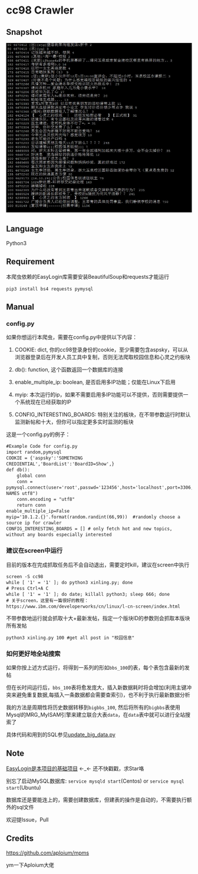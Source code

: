 # cc98 Crawler

## Snapshot

![Snapshot](snapshot.jpg)

## Language

Python3

## Requirement

本爬虫依赖的EasyLogin库需要安装BeautifulSoup和requests才能运行

`pip3 install bs4 requests pymysql`

## Manual

### config.py

如果你想运行本爬虫，需要在config.py中提供以下内容：

1. COOKIE: dict, 你的cc98登录身份的cookie，至少需要包含aspsky，可以从浏览器登录后在开发人员工具中复制，否则无法爬取校园信息和心灵之约板块

2. db(): function, 这个函数返回一个数据库的连接

3. enable_multiple_ip: boolean, 是否启用多IP功能；仅能在Linux下启用

4. myip: 本次运行的ip，如果不需要启用多IP功能可以不提供，否则需要提供一个系统现在已经获取的IP

5. CONFIG_INTERESTING_BOARDS: 特别关注的板块，在不带参数运行时默认监测新帖和十大，但你可以指定更多实时监测的板块

这是一个config.py的例子：

```
#Example Code for config.py
import random,pymysql
COOKIE = {'aspsky':'SOMETHING CREDIENTIAL','BoardList':'BoardID=Show',}
def db():
    global conn
    conn = pymysql.connect(user='root',passwd='123456',host='localhost',port=3306,db='cc98',charset='utf8',init_command="set NAMES utf8")
    conn.encoding = "utf8"
    return conn
enable_multiple_ip=False
myip='10.1.2.{}'.format(random.randint(66,99))  #randomly choose a source ip for crawler
CONFIG_INTERESTING_BOARDS = [] # only fetch hot and new topics, without any boards especially interested
```

### 建议在screen中运行

目前的版本在完成抓取任务后不会自动退出，需要定时kill，建议在screen中执行

    screen -S cc98
    while [ '1' = '1' ]; do python3 xinling.py; done
    # Press Ctrl+A C
    while [ '1' = '1' ]; do date; killall python3; sleep 666; done
    # 关于screen，这里有一篇很好的教程：https://www.ibm.com/developerworks/cn/linux/l-cn-screen/index.html

不带参数地运行就会抓取十大+最新发帖，指定一个版块ID的参数则会抓取本版块所有发帖

    python3 xinling.py 100 #get all post in "校园信息"

### 如何更好地全站搜索

如果你按上述方式运行，将得到一系列的形如`bbs_100`的表，每个表包含最新的发帖

但在长时间运行后，`bbs_100`表将愈发庞大，插入新数据耗时将会增加(利用主键冲突来避免重复数据,每插入一条数据都会需要查索引)，也不利于执行最新数据分析

我的方法是周期性将历史数据转移到`bigbbs_100`, 然后将所有的`bigbbs`表使用Mysql的MRG_MyISAM引擎来建立联合大表`data`，在`data`表中就可以进行全站搜索了

具体代码和用到的SQL参见[update_big_data.py](update_big_data.py)

## Note

[EasyLogin是本项目的基础项目](https://github.com/zjuchenyuan/EasyLogin) ←_← 还不快戳戳，求Star咯

别忘了启动MySQL数据库: `service mysqld start`(Centos) or `service mysql start`(Ubuntu)

数据库还是要能连上的，需要创建数据库，但建表的操作是自动的，不需要执行额外的sql文件

欢迎提Issue，Pull

## Credits

https://github.com/aploium/mpms

ym一下Aploium大佬
